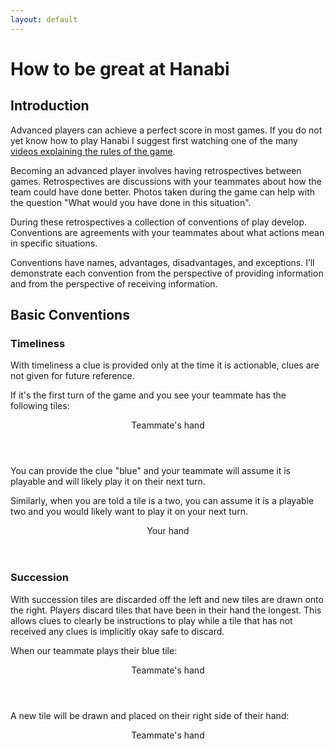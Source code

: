 ```yaml
---
layout: default
---
```


How to be great at Hanabi
=========================

## Introduction

Advanced players can achieve a perfect score in most games. If you do not yet know how to play Hanabi I suggest first watching one of the many [videos explaining the rules of the game](https://www.youtube.com/results?search_query=how+to+play+hanabi).

Becoming an advanced player involves having retrospectives between games. Retrospectives are discussions with your teammates about how the team could have done better. Photos taken during the game can help with the question "What would you have done in this situation".

During these retrospectives a collection of conventions of play develop. Conventions are agreements with your teammates about what actions mean in specific situations.

Conventions have names, advantages, disadvantages, and exceptions. I’ll demonstrate each convention from the perspective of providing information and from the perspective of receiving information.

## Basic Conventions

### Timeliness

With timeliness a clue is provided only at the time it is actionable, clues are not given for future reference.

If it's the first turn of the game and you see your teammate has the following tiles:

<hand>
  <header>Teammate's hand</header>
  <tiles>
    <tile color="yellow" rank="2"></tile>
    <tile color="green" rank="2"></tile>
    <tile color="red" rank="4"></tile>
    <tile color="blue" rank="1"><highlighted></highlighted></tile>
    <tile color="white" rank="3"></tile>
  </tiles>
</hand>

You can provide the clue "blue" and your teammate will assume it is playable and will likely play it on their next turn.

Similarly, when you are told a tile is a two, you can assume it is a playable two and you would likely want to play it on your next turn.

<hand>
  <header>Your hand</header>
  <tiles>
    <tile hidden></tile>
    <tile hidden></tile>
    <tile hidden><highlighted></highlighted></tile>
    <tile hidden></tile>
    <tile hidden></tile>
  </tiles>
</hand>

### Succession

With succession tiles are discarded off the left and new tiles are drawn onto the right. Players discard tiles that have been in their hand the longest. This allows clues to clearly be instructions to play while a tile that has not received any clues is implicitly okay safe to discard.

When our teammate plays their blue tile:

<hand>
  <header>Teammate's hand</header>
  <tiles>
    <tile color="yellow" rank="2"></tile>
    <tile color="green" rank="2"></tile>
    <tile color="red" rank="4"></tile>
    <tile color="blue" rank="1"><highlighted></highlighted></tile>
    <tile color="white" rank="3"></tile>
  </tiles>
</hand>

A new tile will be drawn and placed on their right side of their hand:

<hand>
  <header>Teammate's hand</header>
  <tiles>
    <tile color="rainbow" rank="1"></tile>
    <tile color="yellow" rank="2"></tile>
    <tile color="green" rank="2"></tile>
    <tile color="red" rank="4"></tile>
    <tile color="white" rank="3"></tile>
  </tiles>
</hand>